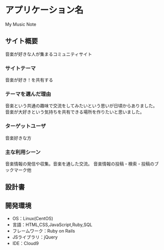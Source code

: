 # アプリケーション名
 My Music Note

## サイト概要
 音楽が好きな人が集まるコミュニティサイト

### サイトテーマ
 音楽が好き！を共有する

### テーマを選んだ理由
 音楽という共通の趣味で交流をしてみたいという思いが日頃からありました。  
 音楽が大好きという気持ちを共有できる場所を作りたいと思いました。

### ターゲットユーザ
 音楽好きな方

### 主な利用シーン
 音楽情報の発信や収集。音楽を通した交流。
 音楽情報の投稿・検索・投稿のブックマーク他
 

## 設計書


## 開発環境
- OS：Linux(CentOS)
- 言語：HTML,CSS,JavaScript,Ruby,SQL
- フレームワーク：Ruby on Rails
- JSライブラリ：jQuery
- IDE：Cloud9
